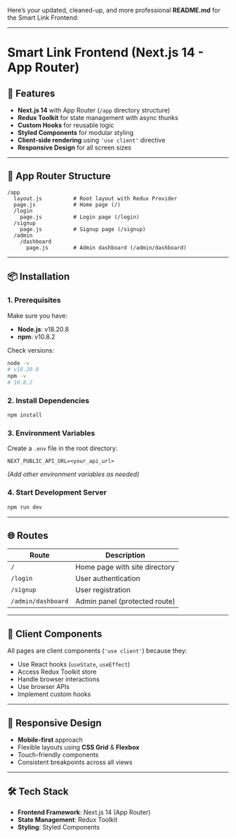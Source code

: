 Here’s your updated, cleaned-up, and more professional **README.md** for the Smart Link Frontend:

---

# Smart Link Frontend (Next.js 14 - App Router)

## 🚀 Features

- **Next.js 14** with App Router (`/app` directory structure)
- **Redux Toolkit** for state management with async thunks
- **Custom Hooks** for reusable logic
- **Styled Components** for modular styling
- **Client-side rendering** using `'use client'` directive
- **Responsive Design** for all screen sizes

---

## 📂 App Router Structure

```
/app
  layout.js          # Root layout with Redux Provider
  page.js            # Home page (/)
  /login
    page.js          # Login page (/login)
  /signup
    page.js          # Signup page (/signup)
  /admin
    /dashboard
      page.js        # Admin dashboard (/admin/dashboard)
```

---

## 📦 Installation

### 1. Prerequisites

Make sure you have:

- **Node.js**: v18.20.8
- **npm**: v10.8.2

Check versions:

```bash
node -v
# v18.20.8
npm -v
# 10.8.2
```

### 2. Install Dependencies

```bash
npm install
```

### 3. Environment Variables

Create a `.env` file in the root directory:

```
NEXT_PUBLIC_API_URL=<your_api_url>
```

_(Add other environment variables as needed)_

### 4. Start Development Server

```bash
npm run dev
```

---

## 🌐 Routes

| Route              | Description                   |
| ------------------ | ----------------------------- |
| `/`                | Home page with site directory |
| `/login`           | User authentication           |
| `/signup`          | User registration             |
| `/admin/dashboard` | Admin panel (protected route) |

---

## 🧩 Client Components

All pages are client components (`'use client'`) because they:

- Use React hooks (`useState`, `useEffect`)
- Access Redux Toolkit store
- Handle browser interactions
- Use browser APIs
- Implement custom hooks

---

## 📱 Responsive Design

- **Mobile-first** approach
- Flexible layouts using **CSS Grid** & **Flexbox**
- Touch-friendly components
- Consistent breakpoints across all views

---

## 🛠 Tech Stack

- **Frontend Framework**: Next.js 14 (App Router)
- **State Management**: Redux Toolkit
- **Styling**: Styled Components
